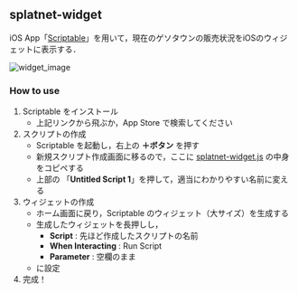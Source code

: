 ## splatnet-widget
iOS App「[Scriptable](https://apps.apple.com/us/app/scriptable/id1405459188)」を用いて，現在のゲソタウンの販売状況をiOSのウィジェットに表示する．

![widget_image](https://user-images.githubusercontent.com/59227194/194822987-39fd882b-20f3-45cc-88cd-0200eaeaa30f.jpeg)

### How to use
1. Scriptable をインストール
	- 上記リンクから飛ぶか，App Store で検索してください
2. スクリプトの作成
	- Scriptable を起動し，右上の **＋ボタン** を押す
	- 新規スクリプト作成画面に移るので，ここに [splatnet-widget.js](https://github.com/idat50me/splatnet-widget/blob/main/splatnet-widget.js) の中身をコピペする
	- 上部の 「**Untitled Script 1**」を押して，適当にわかりやすい名前に変える
3. ウィジェットの作成
	- ホーム画面に戻り，Scriptable のウィジェット（大サイズ）を生成する
	- 生成したウィジェットを長押しし，
		- **Script** : 先ほど作成したスクリプトの名前
		- **When Interacting** : Run Script
		- **Parameter** : 空欄のまま
	- に設定
4. 完成！
